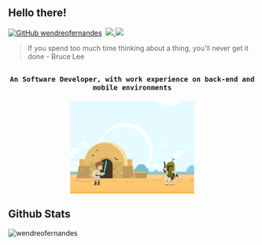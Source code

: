 <h2>Hello there!</h2>

[![GitHub wendreofernandes](https://img.shields.io/github/followers/wendreofernandes?label=follow&style=social)](https://github.com/wendreofernandes)&nbsp;
<a href="https://www.linkedin.com/in/wendreof/" target="_blank">
    <img src="https://img.shields.io/badge/LinkedIn--blue" />
    </a>
    <a href="https://medium.com/@wendreof" target="_blank">
    <img src="https://img.shields.io/badge/Medium--black"></img></a>
    </a>
</a>
 
> If you spend too much time thinking about a thing, you'll never get it done - Bruce Lee

## <p align="center"><h4 align="center"><samp>An Software Developer, with work experience on back-end and mobile environments</samp></h4></p>

<div>
    <p align="center"><img align="center" src="https://github.com/amandewatnitrr/amandewatnitrr/blob/main/terminal.gif" width="50%"/><br></p>
</div>

<h2> Github Stats </h2> 
<img width="50%" src="https://github-readme-streak-stats.herokuapp.com/?user=wendreofernandes&theme=tokyonight" alt="wendreofernandes" />

